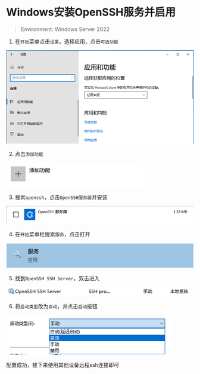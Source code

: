 # Windows安装OpenSSH服务并启用

> Environment: Windows Server 2022

1. 在`开始`菜单点击`设置`，选择应用，点击`可选功能`

![windows_openssh_server_1](./lib/windows_openssh_server/photo/windows_openssh_server_1.png)

2. 点击`添加功能`

![windows_openssh_server_2](./lib/windows_openssh_server/photo/windows_openssh_server_2.png)

3. 搜索`openssh`，点击`OpenSSH服务器`并安装

![windows_openssh_server_3](./lib/windows_openssh_server/photo/windows_openssh_server_3.png)

4. 在`开始`菜单栏搜索`服务`，点击打开

![windows_openssh_server_4](./lib/windows_openssh_server/photo/windows_openssh_server_4.png)

5. 找到`OpenSSH SSH Server`，双击进入

![windows_openssh_server_5](./lib/windows_openssh_server/photo/windows_openssh_server_5.png)

6. 将`启动类型`改为`自动`，并点击`启动`按钮

![windows_openssh_server_6](./lib/windows_openssh_server/photo/windows_openssh_server_6.png)

配置成功，接下来便用其他设备远程ssh连接即可
